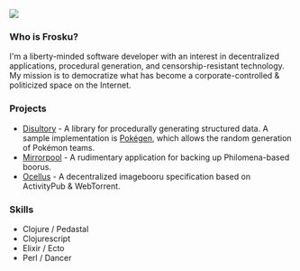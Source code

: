 ![](https://i.imgur.com/Zs7agFw.png)

### Who is Frosku?

I'm a liberty-minded software developer with an interest in decentralized applications, 
procedural generation, and censorship-resistant technology. My mission is to democratize
what has become a corporate-controlled & politicized space on the Internet.

### Projects

- [Disultory](https://github.com/Frosku/disultory) - A library for procedurally generating
structured data. A sample implementation is [Pokégen](https://github.com/Frosku/pokegen),
which allows the random generation of Pokémon teams.
- [Mirrorpool](https://github.com/Frosku/mirrorpool) - A rudimentary application for backing
up Philomena-based boorus.
- [Ocellus](https://github.com/Frosku/ocellus) - A decentralized imagebooru specification
based on ActivityPub & WebTorrent.

### Skills

- Clojure / Pedastal
- Clojurescript
- Elixir / Ecto
- Perl / Dancer
